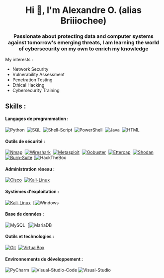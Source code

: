 <h1 align="center">Hi 👋, I'm Alexandre O. (alias Briiiochee)</h1>
<h3 align="center">Passionate about protecting data and computer systems against tomorrow's emerging threats, I am learning the world of cybersecurity on my own to enrich my knowledge</h3>

My interests :

- Network Security
- Vulnerability Assessment
- Penetration Testing
- Ethical Hacking
- Cybersecurity Training

## Skills :

#### Langages de programmation :
![Python](https://img.shields.io/badge/Python-3776AB?style=for-the-badge&logo=python&logoColor=white)&nbsp;
![SQL](https://img.shields.io/badge/SQL-316192?style=for-the-badge&logo=postgresql&logoColor=white)&nbsp;
![Shell-Script](https://img.shields.io/badge/Shell_Script-121011?style=for-the-badge&logo=gnu-bash&logoColor=white)&nbsp;
![PowerShell](https://img.shields.io/badge/PowerShell-5391FE?style=for-the-badge&logo=powershell&logoColor=white)&nbsp;
![Java](https://img.shields.io/badge/Java-ED8B00?style=for-the-badge&logo=java&logoColor=white)&nbsp;
![HTML](https://img.shields.io/badge/HTML-E34F26?style=for-the-badge&logo=html5&logoColor=white)

#### Outils de sécurité :
[![Nmap](https://img.shields.io/badge/Nmap-0A0A0A?style=for-the-badge&logo=nmap&logoColor=white)](https://nmap.org)&nbsp;
[![Wireshark](https://img.shields.io/badge/Wireshark-1679A7?style=for-the-badge&logo=wireshark&logoColor=white)](https://www.wireshark.org)&nbsp;
[![Metasploit](https://img.shields.io/badge/Metasploit-049C9C?style=for-the-badge&logo=metasploit&logoColor=white)](https://www.metasploit.com)&nbsp;
[![Gobuster](https://img.shields.io/badge/Gobuster-000000?style=for-the-badge&logo=gnu-bash&logoColor=white)](https://github.com/OJ/gobuster)&nbsp;
[![Ettercap](https://img.shields.io/badge/Ettercap-000000?style=for-the-badge&logo=ettercap&logoColor=white)](https://www.ettercap-project.org)&nbsp;
[![Shodan](https://img.shields.io/badge/Shodan-000000?style=for-the-badge&logo=shodan&logoColor=white)](https://www.shodan.io)&nbsp;
[![Burp-Suite](https://img.shields.io/badge/Burp_Suite-FF6600?style=for-the-badge&logo=burp-suite&logoColor=white)](https://portswigger.net/burp)
[![HackTheBox](https://img.shields.io/badge/HackTheBox-111927?style=for-the-badge&logo=Hack%20The%20Box&logoColor=9FEF00)

#### Administration réseau :
[![Cisco](https://img.shields.io/badge/Cisco-1BA0D7?style=for-the-badge&logo=cisco&logoColor=white)](https://www.cisco.com)&nbsp;
[![Kali-Linux](https://img.shields.io/badge/Kali_Linux-557C94?style=for-the-badge&logo=linux&logoColor=white)](https://www.kali.org)

#### Systèmes d'exploitation :
[![Kali-Linux](https://img.shields.io/badge/Kali_Linux-557C94?style=for-the-badge&logo=linux&logoColor=white)](https://www.kali.org)&nbsp;
[![Windows](https://img.shields.io/badge/Windows-0078D6?style=for-the-badge&logo=windows&logoColor=white)

#### Base de données :
![MySQL](https://img.shields.io/badge/MySQL-00000F?style=for-the-badge&logo=mysql&logoColor=white)&nbsp;
[![MariaDB](https://img.shields.io/badge/MariaDB-003545?style=for-the-badge&logo=mariadb&logoColor=white)

#### Outils et technologies :
[![Git](https://img.shields.io/badge/Git-F05032?style=for-the-badge&logo=git&logoColor=white)](https://git-scm.com)&nbsp;
[![VirtualBox](https://img.shields.io/badge/VirtualBox-183A61?style=for-the-badge&logo=virtualbox&logoColor=white)](https://www.virtualbox.org)

#### Environnements de développement :
![PyCharm](https://img.shields.io/badge/PyCharm-000000?style=for-the-badge&logo=pycharm&logoColor=white)&nbsp;
![Visual-Studio-Code](https://img.shields.io/badge/Visual_Studio_Code-007ACC?style=for-the-badge&logo=visual-studio-code&logoColor=white)
![Visual-Studio](https://img.shields.io/badge/Visual_Studio-5C2D91?style=for-the-badge&logo=visual%20studio&logoColor=white)












